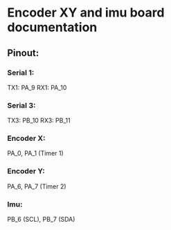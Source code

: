 # Encoder XY and imu board documentation

## Pinout:

### Serial 1:
TX1: PA_9
RX1: PA_10

### Serial 3:
TX3: PB_10 
RX3: PB_11

### Encoder X:
PA_0, PA_1 (Timer 1)

### Encoder Y:
PA_6, PA_7 (Timer 2)

### Imu:
PB_6 (SCL), PB_7 (SDA)





